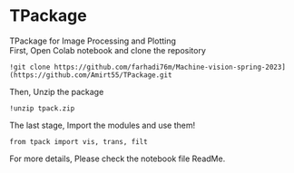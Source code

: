 # TPackage
TPackage for Image Processing and Plotting   
First, Open Colab notebook and clone the repository
```
!git clone https://github.com/farhadi76m/Machine-vision-spring-2023](https://github.com/Amirt55/TPackage.git
```
Then, Unzip the package
```
!unzip tpack.zip
```
The last stage, Import the modules and use them!
```
from tpack import vis, trans, filt
```
For more details, Please check the notebook file ReadMe.
